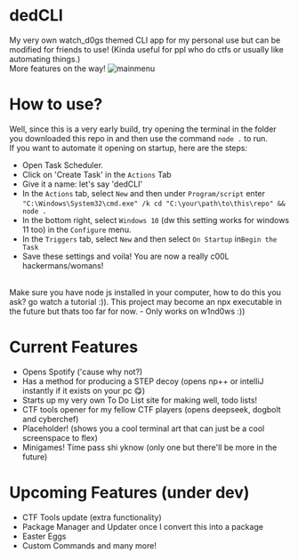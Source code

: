 ﻿# dedCLI
My very own watch_d0gs themed CLI app for my personal use but can be modified for friends to use! (Kinda useful for ppl who do ctfs or usually like automating things.)
<br />
More features on the way!
![mainmenu](https://github.com/user-attachments/assets/cbbcc87d-f3ff-47f8-8b80-c5055dd06c04)

# How to use?

Well, since this is a very early build, try opening the terminal in the folder you downloaded this repo in and then use the command `node .` to run. 
<br />
If you want to automate it opening on startup, here are the steps:
- Open Task Scheduler.
- Click on 'Create Task' in the `Actions` Tab
- Give it a name: let's say 'dedCLI'
- In the `Actions` tab, select `New` and then under `Program/script` enter `"C:\Windows\System32\cmd.exe" /k cd "C:\your\path\to\this\repo" && node .`
- In the bottom right, select `Windows 10` (dw this setting works for windows 11 too) in the `Configure` menu.
- In the `Triggers` tab, select `New` and then select `On Startup` in`Begin the Task`
- Save these settings and voila! You are now a really c00L hackermans/womans! 
<br />
Make sure you have node js installed in your computer, how to do this you ask? go watch a tutorial :)). This project may become an npx executable in the future but thats too far for now.
- Only works on w1nd0ws :))

# Current Features
- Opens Spotify ('cause why not?)<br />
- Has a method for producing a STEP decoy (opens np++ or intelliJ instantly if it exists on your pc 😋) <br />
- Starts up my very own To Do List site for making well, todo lists! <br/>
- CTF tools opener  for my fellow CTF players (opens deepseek, dogbolt and cyberchef) <br />
- Placeholder! (shows you a cool terminal art that can just be a cool screenspace to flex)<br />
- Minigames! Time pass shi yknow (only one but there'll be more in the future) <br />

# Upcoming Features (under dev)
- CTF Tools update (extra functionality) <br />
- Package Manager and Updater once I convert this into a package <br />
- Easter Eggs <br />
- Custom Commands and many more!
